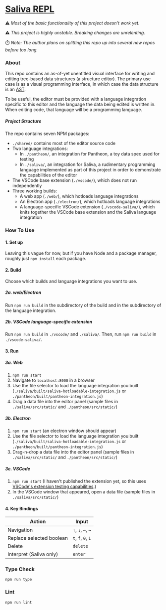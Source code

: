 # [Saliva REPL](https://gitlab.com/Persola/saliva-repl)

⚠️ *Most of the basic functionality of this project doesn't work yet.*

⚠️ *This project is highly unstable. Breaking changes are unrelenting.*

⏱️ *Note: The author plans on splitting this repo up into several new repos before too long.*

### About
This repo contains an as-of-yet unentitled visual interface for writing and editing tree-based data structures (a structure editor). The primary use case is as a visual programming interface, in which case the data structure is an [AST](https://en.wikipedia.org/wiki/Abstract_syntax_tree).

To be useful, the editor must be provided with a language integration specific to this editor and the language the data being edited is written in. When editing code, that language will be a programming language.

##### Project Structure

The repo contains seven NPM packages:

* `./shared/` contains most of the editor source code
* Two language integrations:
  * In `./pantheon/`, an integration for Pantheon, a toy data spec used for testing 
  * In `./saliva/`, an integration for Saliva, a rudimentary programming language implemented as part of this project in order to demonstrate the capabilities of the editor
* The VSCode base extension (`./vscode/`), which does not run independently
* Three working builds:
  * A web app (`./web/`), which hotloads language integrations
  * An Electron app (`./electron/`), which hotloads language integrations
  * A language-specific VSCode extension (`./vscode-saliva/`), which knits together the VSCode base extension and the Saliva language integration

### How To Use

#### 1. Set up
Leaving this vague for now, but if you have Node and a package manager, roughly just `npm install` each package.

#### 2. Build

Choose which builds and language integrations you want to use.

##### 2a. web/Electron

Run `npm run build` in the subdirectory of the build and in the subdirectory of the language integration.

##### 2b. VSCode language-specific extension

Run `npm run build` in `./vscode/` and `./saliva/`. Then, run `npm run build` in `./vscode-saliva/`.

#### 3. Run

##### 3a. Web
1. `npm run start`
2. Navigate to `localhost:8000` in a browser
3. Use the file selector to load the language integration you built (`./saliva/built/saliva-hotloadable-integration.js` or `./pantheon/built/pantheon-integration.js`)
4. Drag a data file into the editor panel (sample files in `./saliva/src/static/` and `./pantheon/src/static/`)
##### 3b. Electron
1. `npm run start` (an electron window should appear)
2. Use the file selector to load the language integration you built (`./saliva/built/saliva-hotloadable-integration.js` or `./pantheon/built/pantheon-integration.js`)
3. Drag-n-drop a data file into the editor panel (sample files in `./saliva/src/static/` and `./pantheon/src/static/`)

##### 3c. VSCode

1. `npm run start` (I haven't published the extension yet, so this uses [VSCode's extension testing capabilities](https://code.visualstudio.com/api/working-with-extensions/testing-extension).)
2. In the VSCode window that appeared, open a data file (sample files in `./saliva/src/static/`)

#### 4. Key Bindings

| Action | Input |
| - | - |
| Navigation | `↑`, `↓`, `←`, `→` |
| Replace selected boolean | `t`, `f`, `0`, `1` |
| Delete | `delete` |
| Interpret (Saliva only) | `enter` |

### Type Check
```shell
npm run type
```

### Lint
```shell
npm run lint
```
